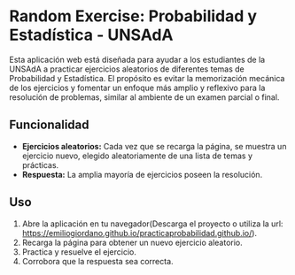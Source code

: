 # Random Exercise: Probabilidad y Estadística - UNSAdA
Esta aplicación web está diseñada para ayudar a los estudiantes de la UNSAdA a practicar ejercicios aleatorios de diferentes temas de Probabilidad y Estadística. El propósito es evitar la memorización mecánica de los ejercicios y fomentar un enfoque más amplio y reflexivo para la resolución de problemas, similar al ambiente de un examen parcial o final.

## Funcionalidad

- **Ejercicios aleatorios:** Cada vez que se recarga la página, se muestra un ejercicio nuevo, elegido aleatoriamente de una lista de temas y prácticas.
- **Respuesta:** La amplia mayoría de ejercicios poseen la resolución.
  
## Uso

1. Abre la aplicación en tu navegador(Descarga el proyecto o utiliza la url: https://emiliogiordano.github.io/practicaprobabilidad.github.io/).
2. Recarga la página para obtener un nuevo ejercicio aleatorio.
3. Practica y resuelve el ejercicio.
4. Corrobora que la respuesta sea correcta.

## 
